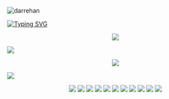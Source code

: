  <span><div align="left"><img  src="https://komarev.com/ghpvc/?username=darrehan&label=Profile%20views&color=0e75b6&style=flat" alt="darrehan" />
</div> </span>
<span>
<div align="left"> 
<a href="https://github.com/Darrehan">
    <img src="https://readme-typing-svg.demolab.com?font=Georgia&size=18&duration=2000&pause=100&multiline=true&width=500&height=80&lines=Dar+Rehan+Rasool;Computer+science+Learner+%7C+Fullstack+Engineer;Data+Science+%7C+Machine+Learning+%7C+Gen AI+%7C+Software Engineer" alt="Typing SVG" />
</a></div>  
</span>
<div align="center">
  <p align="center">
<span>
<img src="https://img.shields.io/badge/Software and ML Arsenal  -green" />
</span>  
</p>
</div>

![](https://user-images.githubusercontent.com/73097560/115834477-dbab4500-a447-11eb-908a-139a6edaec5c.gif)
<div align="center">
  <p align="center">
  <a href="https://github.com/Darrehan?tab=repositories">
    <img src="https://skillicons.dev/icons?i=c,cpp,java,py,js,react,nodejs,jquery,expressjs,bootstrap,git,vscode,linux,github,mongodb,vite,sqlite,postman,postgres" />
  </a>
</p>
</div>

![](https://user-images.githubusercontent.com/73097560/115834477-dbab4500-a447-11eb-908a-139a6edaec5c.gif)
 <div align="center">
 <p align="center">
<span>
 <a href="https://www.youtube.com/channel/UC82A6YxBt-ni7NoP46Cw3rA"><img src="https://img.shields.io/badge/Resume-green" /></a> 
 <a href=""><img src="https://img.shields.io/badge/Portfolio-orange" /></a>
 <a href="https://www.youtube.com/channel/UC82A6YxBt-ni7NoP46Cw3rA"><img src="https://img.shields.io/badge/ML Projects-green" /></a> 
 <a href="https://www.youtube.com/channel/UC82A6YxBt-ni7NoP46Cw3rA"><img src="https://img.shields.io/badge/Web Projects -orange" /></a> 
 <a href="https://www.linkedin.com/in/darrehanrasool/"><img src="https://img.shields.io/badge/Linkedin-green" /></a> 
 <a href="https://www.instagram.com/dar.rehan_/"><img src="https://img.shields.io/badge/Instagram-orange" /></a>
 <a href="https://twitter.com/CseRehan"><img src="https://img.shields.io/badge/Twitter-green" /></a> 
 <a href=""><img src="https://img.shields.io/badge/Rehan's Blog-orange" /></a>
 <a href="https://twitter.com/CseRehan"><img src="https://img.shields.io/badge/Email-green" /></a> 
 <a href=""><img src="https://img.shields.io/badge/Rehan's Chat-orange" /></a>
 <a href="https://www.youtube.com/channel/UC82A6YxBt-ni7NoP46Cw3rA"><img src="https://img.shields.io/badge/Youtube-green" /></a> 
</span>  
</p>
</div>

